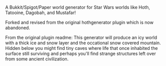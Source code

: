 A Bukkit/Spigot/Paper world generator for Star Wars worlds like Hoth, Tatooine, Dagobah, and Mustafar!

Forked and revised from the original hothgenerator plugin which is now abandoned.

From the original plugin readme: This generator will produce an icy world with a thick ice and snow layer and the occational snow
covered mountain. Hidden below you might find tiny caves where life that once inhabited the surface
still surviving and perhaps you'll find strange structures left over from some ancient civilization.
